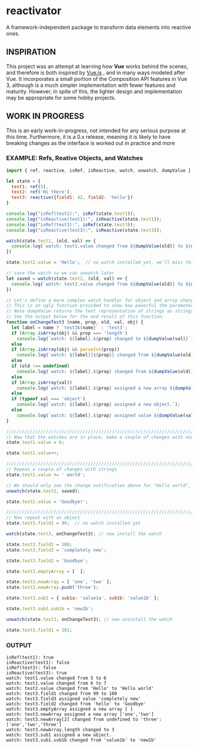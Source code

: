 # reactivator
A framework-independent package to transform data elements into reactive ones.

## INSPIRATION
This project was an attempt at learning how **Vue** works behind the scenes, and therefore is both inspired by [Vue.js](https://vuejs.org/) , and in many ways modeled after Vue. It incorporates a small portion of the Composition API features in Vue 3, although is a much simpler implementation with fewer features and maturity. However, in spite of this, the lighter design and implementation may be appropriate for some hobby projects.

## WORK IN PROGRESS
This is an early work-in-progress, not intended for any serious purpose at this time. Furthermore, it is a 0.x release, meaning it is likely to have breaking changes as the interface is worked out in practice and more 

### EXAMPLE: Refs, Reative Objects, and Watches
```javascript
import { ref, reactive, isRef, isReactive, watch, unwatch, dumpValue } from 'reactivator';

let state = {
  test1: ref(5),
  test2: ref('Hi there'),
  test3: reactive({field1: 42, field2: 'hello'})
}

console.log("isRef(test1):", isRef(state.test1));
console.log("isReactive(test1):", isReactive(state.test1));
console.log("isRef(test3):", isRef(state.test3));
console.log("isReactive(test3):", isReactive(state.test3));

watch(state.test1, (old, val) => { 
  console.log(`watch: test1.value changed from ${dumpValue(old)} to ${dumpValue(val)}`);
})

state.test2.value = 'Hello';  // no watch installed yet, we'll miss this one

// save the watch so we can unwatch later
let saved = watch(state.test2, (old, val) => { 
  console.log(`watch: test2.value changed from ${dumpValue(old)} to ${dumpValue(val)}`);
})

// Let's define a more complex watch handler for object and array changes
// This is an ugly function provided to show how powerful the parameters are in the watch callback.
// Note dumpValue returns the text representation of strings as strings, arrays as arrays, etc.
// See the output below for the end result of this function. 
function onChangeTest3 (name, prop, old, val, obj) {
  let label = name ? `test3${name}` : 'test3';
  if (Array.isArray(obj) && prop === 'length')
    console.log(`watch: ${label}.${prop} changed to ${dumpValue(val)}`);
  else
  if (Array.isArray(obj) && parseInt(prop))
    console.log(`watch: ${label}[${prop}] changed from ${dumpValue(old)} to ${dumpValue(val)}: ${dumpValue(obj)}`);
  else
  if (old !== undefined) 
    console.log(`watch: ${label}.${prop} changed from ${dumpValue(old)} to ${dumpValue(val)}`);
  else
  if (Array.isArray(val))
    console.log(`watch: ${label}.${prop} assigned a new array ${dumpValue(val)}`);
  else
  if (typeof val === 'object')
    console.log(`watch: ${label}.${prop} assigned a new object.`);
  else
    console.log(`watch: ${label}.${prop} assigned value ${dumpValue(val)}`);
}

//////////////////////////////////////////////////////////////////////////////
// Now that the watches are in place, make a couple of changes with numbers.
state.test1.value = 6;

state.test1.value++;

//////////////////////////////////////////////////////////////////////////////
// Repeat a couple of changes with strings
state.test2.value += ' world';

// We should only see the change notification above for "Hello world", not "Goodbye!"
unwatch(state.test2, saved);

state.test2.value = 'Goodbye!';

//////////////////////////////////////////////////////////////////////////////
// Now repeat with an object
state.test3.field1 = 99;  // no watch installed yet

watch(state.test3, onChangeTest3); // now install the watch

state.test3.field1 = 100;
state.test3.field3 = 'completely new';

state.test3.field2 = 'Goodbye';

state.test3.emptyArray = [  ];

state.test3.newArray = [ 'one', 'two' ];
state.test3.newArray.push('three');

state.test3.sub1 = { sub1a: 'value1a', sub1b: 'value1b' };

state.test3.sub1.sub1b = 'new1b';

unwatch(state.test3, onChangeTest3); // now uninstall the watch

state.test3.field1 = 101;
```
### OUTPUT
```
isRef(test1): true
isReactive(test1): false
isRef(test3): false
isReactive(test3): true
watch: test1.value changed from 5 to 6
watch: test1.value changed from 6 to 7
watch: test2.value changed from 'Hello' to 'Hello world'
watch: test3.field1 changed from 99 to 100
watch: test3.field3 assigned value 'completely new'
watch: test3.field2 changed from 'hello' to 'Goodbye'
watch: test3.emptyArray assigned a new array [ ]
watch: test3.newArray assigned a new array ['one','two']
watch: test3.newArray[2] changed from undefined to 'three': ['one','two','three']
watch: test3.newArray.length changed to 3
watch: test3.sub1 assigned a new object.
watch: test3.sub1.sub1b changed from 'value1b' to 'new1b'
```